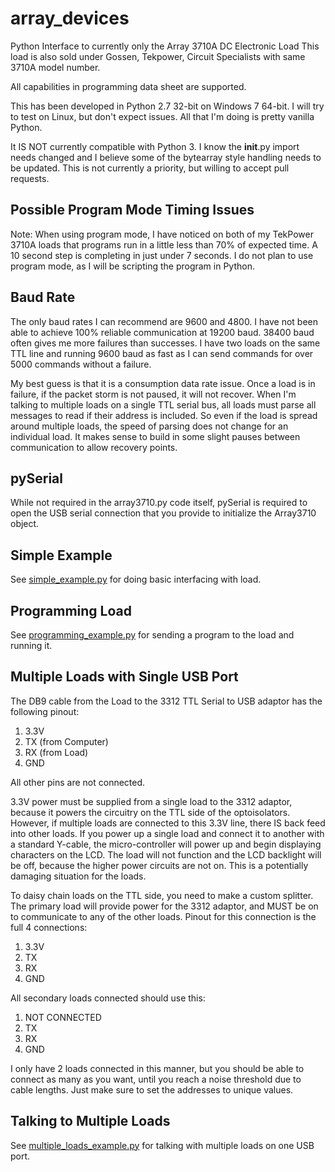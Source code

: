 array_devices
=========

Python Interface to currently only the Array 3710A DC Electronic Load
This load is also sold under Gossen, Tekpower, Circuit Specialists with same 3710A model number.

All capabilities in programming data sheet are supported.  

This has been developed in Python 2.7 32-bit on Windows 7 64-bit.  I will try to test
on Linux, but don't expect issues.  All that I'm doing is pretty vanilla Python.

It IS NOT currently compatible with Python 3.  I know the __init__.py import 
needs changed and I believe some of the bytearray style handling needs to be updated.
This is not currently a priority, but willing to accept pull requests.

## Possible Program Mode Timing Issues
Note: When using program mode, I have noticed on both of my TekPower 3710A 
loads that programs run in a little less than 70% of expected time.  A 10 second
step is completing in just under 7 seconds.  I do not plan to use program mode, as
I will be scripting the program in Python.  

## Baud Rate
The only baud rates I can recommend are 9600 and 4800.  I have not been able to 
achieve 100% reliable communication at 19200 baud.  38400 baud often gives me more
failures than successes.  I have two loads on the same TTL line and running 9600 baud
as fast as I can send commands for over 5000 commands without a failure.

My best guess is that it is a consumption data rate issue.  Once a load is in failure,
if the packet storm is not paused, it will not recover.  When I'm talking to multiple
loads on a single TTL serial bus, all loads must parse all messages to read if their
address is included.  So even if the load is spread around multiple loads, the speed
of parsing does not change for an individual load.  It makes sense to build in some
slight pauses between communication to allow recovery points.

## pySerial

While not required in the array3710.py code itself, pySerial is required to open the
USB serial connection that you provide to initialize the Array3710 object.  

## Simple Example

See [simple_example.py](https://github.com/sacherjj/array_devices/blob/master/simple_example.py) for doing basic interfacing with load.

## Programming Load

See [programming_example.py](https://github.com/sacherjj/array_devices/blob/master/programming_example.py) for sending a program to the load and running it.

## Multiple Loads with Single USB Port
The DB9 cable from the Load to the 3312 TTL Serial to USB adaptor has the following pinout:

1. 3.3V
2. TX (from Computer)
3. RX (from Load)
5. GND

All other pins are not connected.

3.3V power must be supplied from a single load to the 3312 adaptor, because it powers the 
circuitry on the TTL side of the optoisolators.  However, if multiple loads are connected
to this 3.3V line, there IS back feed into other loads.  If you power up a single load and
connect it to another with a standard Y-cable, the micro-controller will power up and 
begin displaying characters on the LCD.  The load will not function and the LCD backlight
will be off, because the higher power circuits are not on.  This is a potentially damaging
situation for the loads.  

To daisy chain loads on the TTL side, you need to make a custom splitter.  The primary
load will provide power for the 3312 adaptor, and MUST be on to communicate to any of the
other loads.  Pinout for this connection is the full 4 connections:

1. 3.3V
2. TX
3. RX
5. GND

All secondary loads connected should use this:

1. NOT CONNECTED
2. TX
3. RX
5. GND

I only have 2 loads connected in this manner, but you should be able to connect as many
as you want, until you reach a noise threshold due to cable lengths.  Just make sure to 
set the addresses to unique values.

## Talking to Multiple Loads

See [multiple_loads_example.py](https://github.com/sacherjj/array_devices/blob/master/multiple_loads_example.py) for talking with multiple loads on one USB port.